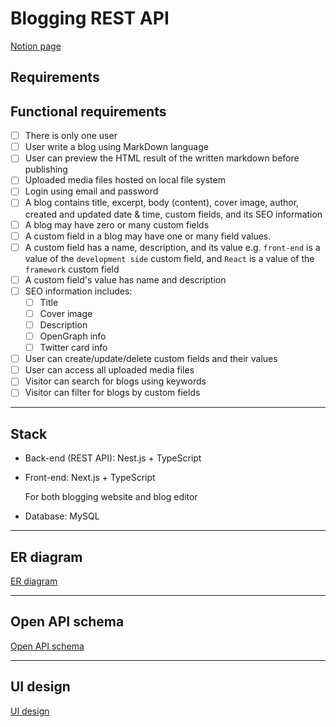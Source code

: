 # Blogging REST API

[Notion page](https://www.notion.so/Implementation-One-8df2581f770141b8bda1acbff67b4185)

## Requirements

## Functional requirements

- [ ] There is only one user
- [ ] User write a blog using MarkDown language
- [ ] User can preview the HTML result of the written markdown before publishing
- [ ] Uploaded media files hosted on local file system
- [ ] Login using email and password
- [ ] A blog contains title, excerpt, body (content), cover image, author, created and updated date & time, custom fields, and its SEO information
- [ ] A blog may have zero or many custom fields
- [ ] A custom field in a blog may have one or many field values.
- [ ] A custom field has a name, description, and its value e.g. `front-end` is a value of the `development side` custom field, and `React` is a value of the `framework` custom field
- [ ] A custom field's value has name and description
- [ ] SEO information includes:
  - [ ] Title
  - [ ] Cover image
  - [ ] Description
  - [ ] OpenGraph info
  - [ ] Twitter card info
- [ ] User can create/update/delete custom fields and their values
- [ ] User can access all uploaded media files
- [ ] Visitor can search for blogs using keywords
- [ ] Visitor can filter for blogs by custom fields

---

## Stack

- Back-end (REST API): Nest.js + TypeScript
- Front-end: Next.js + TypeScript

  For both blogging website and blog editor

- Database: MySQL

---

## ER diagram

[ER diagram](https://www.notion.so/ER-diagram-bcec26b09da944e49cab8f7c8c16f9af)

---

## Open API schema

[Open API schema](https://www.notion.so/Open-API-schema-7c4d11c2dc4c4a6db99b151fae13aebd)

---

## UI design

[UI design](https://www.notion.so/UI-design-6d90d8ce191f4d17b8abbfcf1a7b618f)
